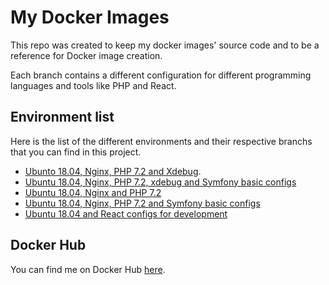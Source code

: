 
# My Docker Images

This repo was created to keep my docker images' source code and to be a reference for Docker image creation.

Each branch contains a different configuration for different programming languages and tools like PHP and React.

## Environment list
Here is the list of the different environments and their respective branchs that you can find in this project.

 - [Ubunto 18.04, Nginx, PHP 7.2 and Xdebug](https://github.com/iammateus/my-docker-images/tree/ubuntu-18.04_nginx_php-7.2-xdebug).  
 - [Ubuntu 18.04, Nginx, PHP 7.2, xdebug and Symfony basic configs](https://github.com/iammateus/my-docker-images/tree/ubuntu-18.04_nginx_php-7.2_symfony-xdebug)
  - [Ubuntu 18.04, Nginx and PHP 7.2](https://github.com/iammateus/my-docker-images/tree/ubuntu-18.04_nginx_php-7.2)
 - [Ubuntu 18.04, Nginx, PHP 7.2 and Symfony basic configs](https://github.com/iammateus/my-docker-images/tree/ubuntu-18.04_nginx_php-7.2_symfony)
 - [Ubuntu 18.04 and React configs for development](https://github.com/iammateus/my-docker-images/tree/ubuntu-18.04_react)

## Docker Hub
You can find me on Docker Hub [here](https://hub.docker.com/u/mateus1997).
